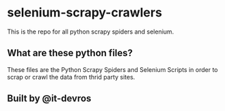 # selenium-scrapy-crawlers
This is the repo for all python scrapy spiders and selenium.


## What are these python files?
These files are the Python Scrapy Spiders and Selenium Scripts in order to scrap or crawl the data from thrid party sites.


## Built by @it-devros
